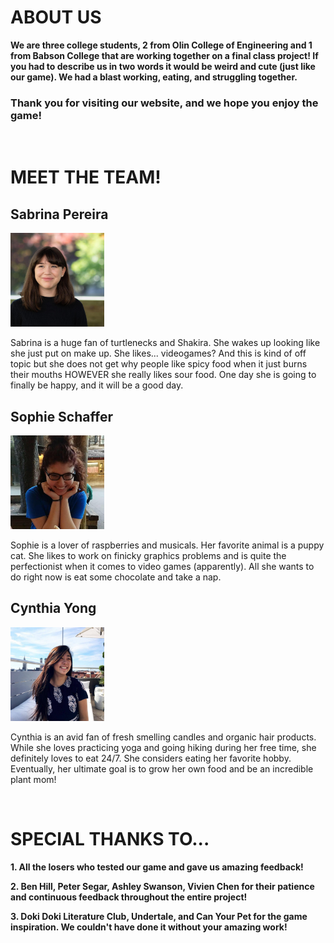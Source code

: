 
# ABOUT US

**We are three college students, 2 from Olin College of Engineering and 1 from Babson College that are working together on a final class project! If you had to describe us in two words it would be weird and cute (just like our game). We had a blast working, eating, and struggling together.**

### Thank you for visiting our website, and we hope you enjoy the game!

&nbsp;

# MEET THE TEAM!

## **Sabrina Pereira**

<img src="sab.jpg" width="150" height="150" />

Sabrina is a huge fan of turtlenecks and Shakira. She wakes up looking like she just put on make up. She likes... videogames? And this is kind of off topic but she does not get why people like spicy food when it just burns their mouths HOWEVER she really likes sour food. One day she is going to finally be happy, and it will be a good day.

## **Sophie Schaffer**

<img src="sophie.jpg" width="150" height="150" />

Sophie is a lover of raspberries and musicals. Her favorite animal is a puppy cat. She likes to work on finicky graphics problems and is quite the perfectionist when it comes to video games (apparently). All she wants to do right now is eat some chocolate and take a nap.

## **Cynthia Yong**

<img src="cyn.jpg" width="150" height="150" />

Cynthia is an avid fan of fresh smelling candles and organic hair products. While she loves practicing yoga and going hiking during her free time, she definitely loves to eat 24/7. She considers eating her favorite hobby. Eventually, her ultimate goal is to grow her own food and be an incredible plant mom!

&nbsp;

# SPECIAL THANKS TO...

**1. All the losers who tested our game and gave us amazing feedback!**

**2. Ben Hill, Peter Segar, Ashley Swanson, Vivien Chen for their patience and continuous feedback throughout the entire project!**

**3. Doki Doki Literature Club, Undertale, and Can Your Pet for the game inspiration. We couldn't have done it without your amazing work!**
